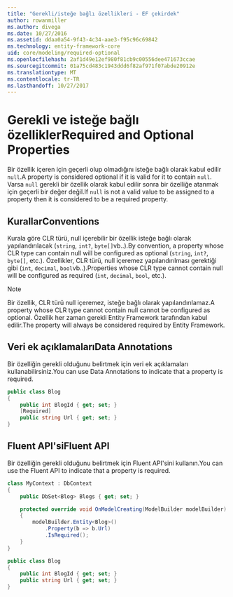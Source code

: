 ```yaml
---
title: "Gerekli/isteğe bağlı özellikleri - EF çekirdek"
author: rowanmiller
ms.author: divega
ms.date: 10/27/2016
ms.assetid: ddaa0a54-9f43-4c34-aae3-f95c96c69842
ms.technology: entity-framework-core
uid: core/modeling/required-optional
ms.openlocfilehash: 2af1d49e12ef980f81cb9c00556dee471673ccae
ms.sourcegitcommit: 01a75cd483c1943ddd6f82af971f07abde20912e
ms.translationtype: MT
ms.contentlocale: tr-TR
ms.lasthandoff: 10/27/2017
---
```

# <a name="required-and-optional-properties"></a><span data-ttu-id="8ab8d-102">Gerekli ve isteğe bağlı özellikler</span><span class="sxs-lookup"><span data-stu-id="8ab8d-102">Required and Optional Properties</span></span>

<span data-ttu-id="8ab8d-103">Bir özellik içeren için geçerli olup olmadığını isteğe bağlı olarak kabul edilir `null`.</span><span class="sxs-lookup"><span data-stu-id="8ab8d-103">A property is considered optional if it is valid for it to contain `null`.</span></span> <span data-ttu-id="8ab8d-104">Varsa `null` gerekli bir özellik olarak kabul edilir sonra bir özelliğe atanmak için geçerli bir değer değil.</span><span class="sxs-lookup"><span data-stu-id="8ab8d-104">If `null` is not a valid value to be assigned to a property then it is considered to be a required property.</span></span>

## <a name="conventions"></a><span data-ttu-id="8ab8d-105">Kurallar</span><span class="sxs-lookup"><span data-stu-id="8ab8d-105">Conventions</span></span>

<span data-ttu-id="8ab8d-106">Kurala göre CLR türü, null içerebilir bir özellik isteğe bağlı olarak yapılandırılacak (`string`, `int?`, `byte[]`vb..).</span><span class="sxs-lookup"><span data-stu-id="8ab8d-106">By convention, a property whose CLR type can contain null will be configured as optional (`string`, `int?`, `byte[]`, etc.).</span></span> <span data-ttu-id="8ab8d-107">Özellikler, CLR türü, null içeremez yapılandırılması gerektiği gibi (`int`, `decimal`, `bool`vb..).</span><span class="sxs-lookup"><span data-stu-id="8ab8d-107">Properties whose CLR type cannot contain null will be configured as required (`int`, `decimal`, `bool`, etc.).</span></span>

> [!NOTE]  
> <span data-ttu-id="8ab8d-108">Bir özellik, CLR türü null içeremez, isteğe bağlı olarak yapılandırılamaz.</span><span class="sxs-lookup"><span data-stu-id="8ab8d-108">A property whose CLR type cannot contain null cannot be configured as optional.</span></span> <span data-ttu-id="8ab8d-109">Özellik her zaman gerekli Entity Framework tarafından kabul edilir.</span><span class="sxs-lookup"><span data-stu-id="8ab8d-109">The property will always be considered required by Entity Framework.</span></span>

## <a name="data-annotations"></a><span data-ttu-id="8ab8d-110">Veri ek açıklamaları</span><span class="sxs-lookup"><span data-stu-id="8ab8d-110">Data Annotations</span></span>

<span data-ttu-id="8ab8d-111">Bir özelliğin gerekli olduğunu belirtmek için veri ek açıklamaları kullanabilirsiniz.</span><span class="sxs-lookup"><span data-stu-id="8ab8d-111">You can use Data Annotations to indicate that a property is required.</span></span>

<!-- [!code-csharp[Main](samples/core/Modeling/DataAnnotations/Samples/Required.cs?highlight=4)] -->
``` csharp
public class Blog
{
    public int BlogId { get; set; }
    [Required]
    public string Url { get; set; }
}
```

## <a name="fluent-api"></a><span data-ttu-id="8ab8d-112">Fluent API'si</span><span class="sxs-lookup"><span data-stu-id="8ab8d-112">Fluent API</span></span>

<span data-ttu-id="8ab8d-113">Bir özelliğin gerekli olduğunu belirtmek için Fluent API'sini kullanın.</span><span class="sxs-lookup"><span data-stu-id="8ab8d-113">You can use the Fluent API to indicate that a property is required.</span></span>

<!-- [!code-csharp[Main](samples/core/Modeling/FluentAPI/Samples/Required.cs?highlight=7,8,9)] -->
``` csharp
class MyContext : DbContext
{
    public DbSet<Blog> Blogs { get; set; }

    protected override void OnModelCreating(ModelBuilder modelBuilder)
    {
        modelBuilder.Entity<Blog>()
            .Property(b => b.Url)
            .IsRequired();
    }
}

public class Blog
{
    public int BlogId { get; set; }
    public string Url { get; set; }
}
```
